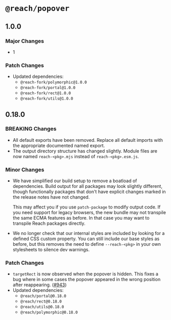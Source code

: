 # `@reach/popover`

## 1.0.0

### Major Changes

- 1

### Patch Changes

- Updated dependencies:
  - `@reach-fork/polymorphic@1.0.0`
  - `@reach-fork/portal@1.0.0`
  - `@reach-fork/rect@1.0.0`
  - `@reach-fork/utils@1.0.0`

## 0.18.0

### BREAKING Changes

- All default exports have been removed. Replace all default imports with the appropriate documented named export.
- The output directory structure has changed slightly. Module files are now named `reach-<pkg>.mjs` instead of `reach-<pkg>.esm.js`.

### Minor Changes

- We have simplified our build setup to remove a boatload of dependencies. Build output for all packages may look slightly different, though functionally packages that don't have explicit changes marked in the release notes have not changed.

  This may affect you if you use `patch-package` to modify output code. If you need support for legacy browsers, the new bundle may not transpile the same ECMA features as before. In that case you may want to transpile Reach packages directly.

- We no longer check that our internal styles are included by looking for a defined CSS custom property. You can still include our base styles as before, but this removes the need to define `--reach-<pkg>` in your own stylesheets to silence dev warnings.

### Patch Changes

- `targetRect` is now observed when the popover is hidden. This fixes a bug where in some cases the popover appeared in the wrong position after reappearing. ([#943](https://github.com/reach/reach-ui/pull/943))
- Updated dependencies:
  - `@reach/portal@0.18.0`
  - `@reach/rect@0.18.0`
  - `@reach/utils@0.18.0`
  - `@reach/polymorphic@0.18.0`
